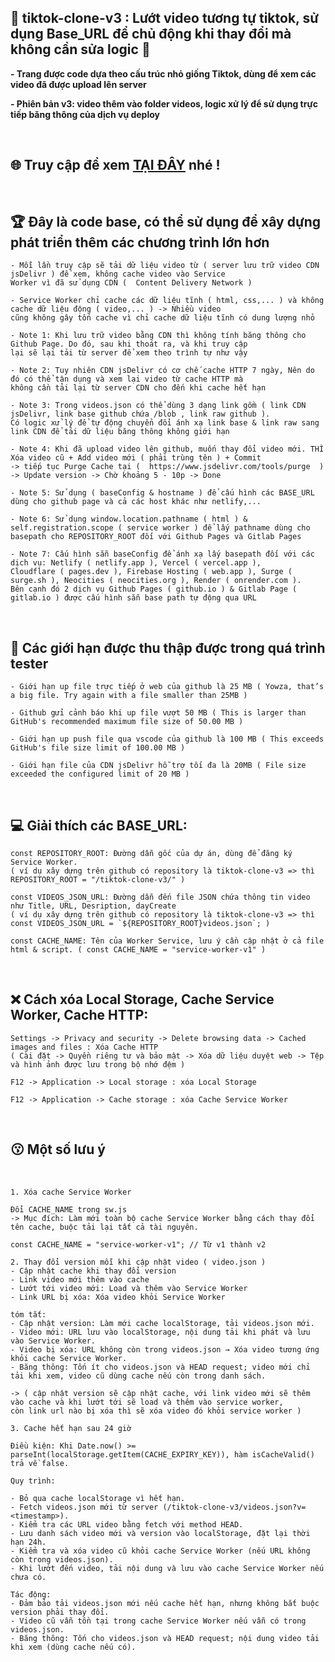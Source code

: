 ## 🚀 **tiktok-clone-v3 : Lướt video tương tự tiktok, sử dụng Base_URL để chủ động khi thay đổi mà không cần sửa logic** 🚀

**- Trang được code dựa theo cấu trúc nhỏ giống Tiktok, dùng để xem các video đã được upload lên server**
</br>

**- Phiên bản v3: video thêm vào folder videos, logic xử lý để sử dụng trực tiếp băng thông của dịch vụ deploy**

</br>

## 🌐 Truy cập để xem [TẠI ĐÂY](https://tongtrankien1605.github.io/tiktok-clone-v3) nhé !

</br>

## 🏆 Đây là code base, có thể sử dụng để xây dựng phát triển thêm các chương trình lớn hơn

    - Mỗi lần truy cập sẽ tải dữ liệu video từ ( server lưu trữ video CDN jsDelivr ) để xem, không cache video vào Service
    Worker vì đã sử dụng CDN (  Content Delivery Network )

    - Service Worker chỉ cache các dữ liệu tĩnh ( html, css,... ) và không cache dữ liệu động ( video,... ) -> Nhiều video
    cũng không gây tốn cache vì chỉ cache dữ liệu tĩnh có dung lượng nhỏ

    - Note 1: Khi lưu trữ video bằng CDN thì không tính băng thông cho Github Page. Do đó, sau khi thoát ra, và khi truy cập
    lại sẽ lại tải từ server để xem theo trình tự như vậy

    - Note 2: Tuy nhiên CDN jsDelivr có cơ chế cache HTTP 7 ngày, Nên do đó có thể tận dụng và xem lại video từ cache HTTP mà
    không cần tải lại từ server CDN cho đến khi cache hết hạn

    - Note 3: Trong videos.json có thể dùng 3 dạng link gồm ( link CDN jsDelivr, link base github chứa /blob , link raw github ).
    Có logic xử lý để tự động chuyển đổi ánh xạ link base & link raw sang link CDN để tải dữ liệu băng thông không giới hạn

    - Note 4: Khi đã upload video lên github, muốn thay đổi video mới. THÌ Xóa video cũ + Add video mới ( phải trùng tên ) + Commit
    -> tiếp tục Purge Cache tại (  https://www.jsdelivr.com/tools/purge  ) -> Update version -> Chờ khoảng 5 - 10p -> Done

    - Note 5: Sử dụng ( baseConfig & hostname ) để cấu hình các BASE_URL dùng cho github page và cả các host khác như netlify,...

    - Note 6: Sử dụng window.location.pathname ( html ) & self.registration.scope ( service worker ) để lấy pathname dùng cho
    basepath cho REPOSITORY_ROOT đối với Github Pages và Gitlab Pages

    - Note 7: Cấu hình sẵn baseConfig để ánh xạ lấy basepath đối với các dịch vụ: Netlify ( netlify.app ), Vercel ( vercel.app ), 
    Cloudflare ( pages.dev ), Firebase Hosting ( web.app ), Surge ( surge.sh ), Neocities ( neocities.org ), Render ( onrender.com ).
    Bên cạnh đó 2 dịch vụ Github Pages ( github.io ) & Gitlab Page ( gitlab.io ) được cấu hình sẵn base path tự động qua URL

</br>

## 🫣 Các giới hạn được thu thập được trong quá trình tester

    - Giới hạn up file trực tiếp ở web của github là 25 MB ( Yowza, that’s a big file. Try again with a file smaller than 25MB )

    - Github gửi cảnh báo khi up file vượt 50 MB ( This is larger than GitHub's recommended maximum file size of 50.00 MB )

    - Giới hạn up push file qua vscode của github là 100 MB ( This exceeds GitHub's file size limit of 100.00 MB )

    - Giới hạn file của CDN jsDelivr hỗ trợ tối đa là 20MB ( File size exceeded the configured limit of 20 MB )

</br>

## 💻 Giải thích các BASE_URL:

    const REPOSITORY_ROOT: Đường dẫn gốc của dự án, dùng để đăng ký Service Worker.
    ( ví dụ xây dựng trên github có repository là tiktok-clone-v3 => thì REPOSITORY_ROOT = "/tiktok-clone-v3/" )

    const VIDEOS_JSON_URL: Đường dẫn đến file JSON chứa thông tin video như Title, URL, Desription, dayCreate
    ( ví dụ xây dựng trên github có repository là tiktok-clone-v3 => thì const VIDEOS_JSON_URL = `${REPOSITORY_ROOT}videos.json`; )

    const CACHE_NAME: Tên của Worker Service, lưu ý cần cập nhật ở cả file html & script. ( const CACHE_NAME = "service-worker-v1" )

</br>

## ❌ Cách xóa Local Storage, Cache Service Worker, Cache HTTP:

    Settings -> Privacy and security -> Delete browsing data -> Cached images and files : Xóa Cache HTTP
    ( Cài đặt -> Quyền riêng tư và bảo mật -> Xóa dữ liệu duyệt web -> Tệp và hình ảnh được lưu trong bộ nhớ đệm )

    F12 -> Application -> Local storage : xóa Local Storage

    F12 -> Application -> Cache storage : xóa Cache Service Worker

</br>

## 😗 Một số lưu ý

</br>

    1. Xóa cache Service Worker

    Đổi CACHE_NAME trong sw.js
    -> Mục đích: Làm mới toàn bộ cache Service Worker bằng cách thay đổi tên cache, buộc tải lại tất cả tài nguyên.

    const CACHE_NAME = "service-worker-v1"; // Từ v1 thành v2

    2. Thay đổi version mỗi khi cập nhật video ( video.json )
    - Cập nhật cache khi thay đổi version
    - Link video mới thêm vào cache
    - Lướt tới video mới: Load và thêm vào Service Worker
    - Link URL bị xóa: Xóa video khỏi Service Worker

    tóm tắt:
    - Cập nhật version: Làm mới cache localStorage, tải videos.json mới.
    - Video mới: URL lưu vào localStorage, nội dung tải khi phát và lưu vào Service Worker.
    - Video bị xóa: URL không còn trong videos.json → Xóa video tương ứng khỏi cache Service Worker.
    - Băng thông: Tốn ít cho videos.json và HEAD request; video mới chỉ tải khi xem, video cũ dùng cache nếu còn trong danh sách.

    -> ( cập nhật version sẽ cập nhật cache, với link video mới sẽ thêm vào cache và khi lướt tới sẽ load và thêm vào service worker,
    còn link url nào bị xóa thì sẽ xóa video đó khỏi service worker )

    3. Cache hết hạn sau 24 giờ

    Điều kiện: Khi Date.now() >= parseInt(localStorage.getItem(CACHE_EXPIRY_KEY)), hàm isCacheValid() trả về false.

    Quy trình:

    - Bỏ qua cache localStorage vì hết hạn.
    - Fetch videos.json mới từ server (/tiktok-clone-v3/videos.json?v=<timestamp>).
    - Kiểm tra các URL video bằng fetch với method HEAD.
    - Lưu danh sách video mới và version vào localStorage, đặt lại thời hạn 24h.
    - Kiểm tra và xóa video cũ khỏi cache Service Worker (nếu URL không còn trong videos.json).
    - Khi lướt đến video, tải nội dung và lưu vào cache Service Worker nếu chưa có.

    Tác động:
    - Đảm bảo tải videos.json mới nếu cache hết hạn, nhưng không bắt buộc version phải thay đổi.
    - Video cũ vẫn tồn tại trong cache Service Worker nếu vẫn có trong videos.json.
    - Băng thông: Tốn cho videos.json và HEAD request; nội dung video tải khi xem (dùng cache nếu có).
